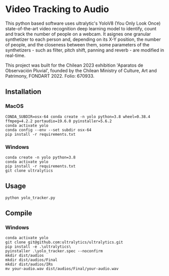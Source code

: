 # Video Tracking to Audio

This python based software uses ultralytic's YoloV8 (You Only Look Once) state-of-the-art video recognition deep learning model to identify, count and track the number of people on a webcam. It asignes one granular synthetizer to each person and, depending on its X-Y position, the number of people, and the closeness between them, some parameters of the synthetizers - such as filter, pitch shift, panning and reverb - are modified in real-time.

This project was built for the Chilean 2023 exhibition 'Aparatos de Observación Pluvial', founded by the Chilean Ministry of Culture, Art and Patrimony, FONDART 2022. Folio: 670933.

## Installation

### MacOS

```
CONDA_SUBDIR=osx-64 conda create -n yolo python=3.8 wheel=0.38.4 ffmpeg=4.2.2 portaudio=19.6.0 pyinstaller=5.6.2
conda activate yolo
conda config --env --set subdir osx-64
pip install -r requirements.txt
```

### Windows

```
conda create -n yolo python=3.8
conda activate yolo
pip install -r requirements.txt
git clone ultralytics
```

## Usage

```
python yolo_tracker.py
```

## Compile

### Windows

```
conda activate yolo
git clone git@github.com:ultralytics/ultralytics.git
pip install -e .\ultralytics\
pyinstaller .\yolo_tracker.spec --noconfirm
mkdir dist/audios
mkdir dist/audios/Final
mkdir dist/audios/IRs
mv your-audio.wav dist/audios/Final/your-audio.wav
```
